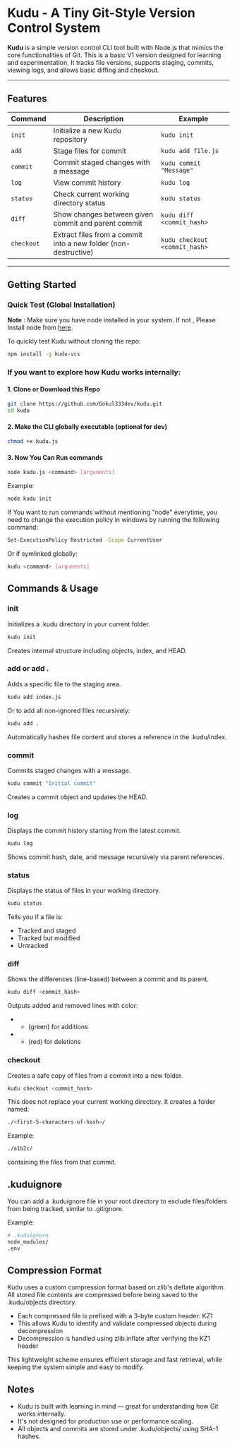 # Kudu - A Tiny Git-Style Version Control System

**Kudu** is a simple version control CLI tool built with Node.js that mimics the core functionalities of Git. This is a basic V1 version designed for learning and experimentation. It tracks file versions, supports staging, commits, viewing logs, and allows basic diffing and checkout.

---

## Features  

| Command      | Description                                                  | Example                    |
|--------------|--------------------------------------------------------------|----------------------------|
| `init`       | Initialize a new Kudu repository                             | `kudu init`                |
| `add`        | Stage files for commit                                       | `kudu add file.js`         |
| `commit`     | Commit staged changes with a message                         | `kudu commit "Message"`    |
| `log`        | View commit history                                          | `kudu log`                 |
| `status`     | Check current working directory status                       | `kudu status`              |
| `diff`       | Show changes between given commit and parent commit                                | `kudu diff <commit_hash>`          |
| `checkout`   | Extract files from a commit into a new folder (non-destructive) | `kudu checkout <commit_hash>`   |

---

## Getting Started

### Quick Test (Global Installation)
**Note** : Make sure you have node installed in your system. If not , Please Install node from [here](https://nodejs.org/en/download).  

To quickly test Kudu without cloning the repo:  

```bash
npm install -g kudu-vcs
```

### If you want to explore how Kudu works internally:

#### 1. Clone or Download this Repo
```bash
git clone https://github.com/Gokul333dev/kudu.git
cd kudu
```

#### 2. Make the CLI globally executable (optional for dev)
```bash
chmod +x kudu.js
```

#### 3. Now You Can Run commands
```bash
node kudu.js <command> [arguments]
```

Example:
```bash
node kudu init
```

If You want to run commands without mentioning "node" everytime, you need to change the execution policy in windows by running the following command:

```bash
Set-ExecutionPolicy Restricted -Scope CurrentUser
```

Or if symlinked globally:
```bash
kudu <command> [arguments]
```

## Commands & Usage

### init
Initializes a .kudu directory in your current folder.

```bash
kudu init
```

Creates internal structure including objects, index, and HEAD.

### add <file> or add .
Adds a specific file to the staging area.

```bash
kudu add index.js
```

Or to add all non-ignored files recursively:
```bash
kudu add .
```

Automatically hashes file content and stores a reference in the .kudu/index.

### commit <message>
Commits staged changes with a message.

```bash
kudu commit "Initial commit"
```

Creates a commit object and updates the HEAD.

### log
Displays the commit history starting from the latest commit.

```bash
kudu log
```

Shows commit hash, date, and message recursively via parent references.

### status
Displays the status of files in your working directory.

```bash
kudu status
```

Tells you if a file is:
- Tracked and staged
- Tracked but modified
- Untracked

### diff <commit-hash>
Shows the differences (line-based) between a commit and its parent.

```bash
kudu diff <commit_hash>
```

Outputs added and removed lines with color:
* + (green) for additions
* - (red) for deletions

### checkout <commit-hash>
Creates a safe copy of files from a commit into a new folder.

```bash
kudu checkout <commit_hash>
```

This does not replace your current working directory. It creates a folder named:

```bash 
./<first-5-characters-of-hash>/
```

Example:
```bash
./a1b2c/
```

containing the files from that commit.

## .kuduignore
You can add a .kuduignore file in your root directory to exclude files/folders from being tracked, similar to .gitignore.

Example:
```bash
# .kuduignore
node_modules/
.env
```

## Compression Format
Kudu uses a custom compression format based on zlib's deflate algorithm. All stored file contents are compressed before being saved to the .kudu/objects directory.

- Each compressed file is prefixed with a 3-byte custom header: KZ1
- This allows Kudu to identify and validate compressed objects during decompression
- Decompression is handled using zlib.inflate after verifying the KZ1 header

This lightweight scheme ensures efficient storage and fast retrieval, while keeping the system simple and easy to modify.

## Notes
- Kudu is built with learning in mind — great for understanding how Git works internally.
- It's not designed for production use or performance scaling.
- All objects and commits are stored under .kudu/objects/ using SHA-1 hashes.
